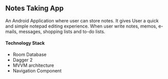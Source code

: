 ## Notes Taking App

An Android Application where user can store notes. It gives User a quick and simple notepad editing experience. When user write notes, memos, e-mails, messages, shopping lists and to-do lists.

#### Technology Stack

* Room Database
* Dagger 2
* MVVM architecture
* Navigation Component
